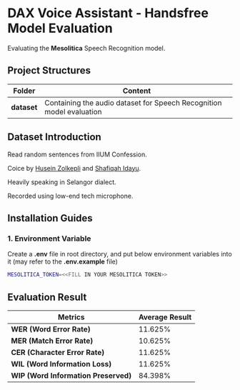 # DAX Voice Assistant - Handsfree Model Evaluation

Evaluating the **Mesolitica** Speech Recognition model.

## Project Structures

| Folder          |Content                                                                                              |
|----------------------|---------------------------------------------------------------------------------------------------------|
|  **dataset**     | Containing the audio dataset for Speech Recognition model evaluation  |

## Dataset Introduction
Read random sentences from IIUM Confession.

Coice by [Husein Zolkepli](https://www.linkedin.com/in/husein-zolkepli/) and [Shafiqah Idayu](https://www.facebook.com/shafiqah.ayu).

Heavily speaking in Selangor dialect.

Recorded using low-end tech microphone.

## Installation Guides
### 1. Environment Variable

Create a **.env** file in root directory, and put below environment variables into it (may refer to the **.env.example** file)

```bash
MESOLITICA_TOKEN=<<FILL IN YOUR MESOLITICA TOKEN>>
```

## Evaluation Result
| Metrics          |Average Result                                                                                              |
|----------------------|---------------------------------------------------------------------------------------------------------|
|  **WER (Word Error Rate)**     | 11.625%  |
|  **MER (Match Error Rate)**     | 10.625%  |
|  **CER (Character Error Rate)**     | 11.625%  |
|  **WIL (Word Information Loss)**     | 11.625%  |
|  **WIP (Word Information Preserved)**     | 84.398%  |
